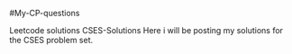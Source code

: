 #My-CP-questions


Leetcode solutions
CSES-Solutions
Here i will be posting my solutions for the CSES problem set. 
